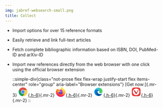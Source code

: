 ```yaml
---
img: jabref-websearch-small.png
title: Collect
---
```


- Import options for over 15 reference formats
- Easily retrieve and link full-text articles
- Fetch complete bibliographic information based on ISBN, DOI, PubMed-ID and arXiv-ID
- Import new references directly from the web browser with one click using the official browser extension
  
  ::simple-div{class="not-prose flex flex-wrap justify-start flex items-center" role="group" aria-label="Browser extensions"}
  [Get now:]{.mr-3}
  [![Chrome](/img/chrome.png){.h-6}](https://chrome.google.com/webstore/detail/jabref-browser-extension/bifehkofibaamoeaopjglfkddgkijdlh){.mr-2}
  [![Firefox](/img/firefox.png){.h-6}](https://addons.mozilla.org/en-US/firefox/addon/jabref?utm_source=www.jabref.org){.mr-2}
  [![Edge](/img/edge.png){.h-6}](https://microsoftedge.microsoft.com/addons/detail/pgkajmkfgbehiomipedjhoddkejohfna){.mr-2}
  [![Vivaldi](/img/vivaldi.png){.h-6}](https://chrome.google.com/webstore/detail/jabref-browser-extension/bifehkofibaamoeaopjglfkddgkijdlh){.mr-2}
  ::
